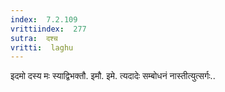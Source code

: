 ```yaml
---
index:  7.2.109
vrittiindex:  277
sutra:  दश्च
vritti:  laghu 
---
```


इदमो दस्य मः स्याद्विभक्तौ. इमौ. इमे. त्यदादेः सम्बोधनं नास्तीत्युत्सर्गः..

